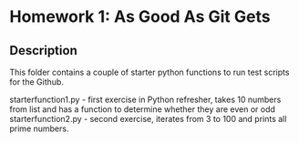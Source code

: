 # Homework 1: As Good As Git Gets

## Description

This folder contains a couple of starter python functions to run test scripts for the Github.

starterfunction1.py - first exercise in Python refresher, takes 10 numbers from list and has a function to determine whether they are even or odd
starterfunction2.py - second exercise, iterates from 3 to 100 and prints all prime numbers.
